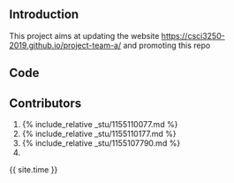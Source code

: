 ## Introduction
This project aims at updating the website https://csci3250-2019.github.io/project-team-a/ and promoting this repo

## Code


## Contributors
1. {% include_relative _stu/1155110077.md %}
2. {% include_relative _stu/1155110177.md %}
3. {% include_relative _stu/1155107790.md %}
4.

{{ site.time }}
